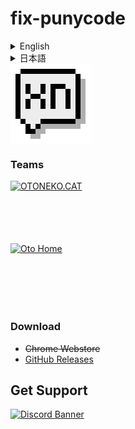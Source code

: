 # fix-punycode
<details>
  <summary>English</summary>
  Decode all punycode URLs to their Unicode form.<br>
  Converting a Punycode URL into its Unicode representation improves readability and makes it easier to determine whether the site is suspicious or not.
  <img src="https://cdn.oto.pet/img/punycode_before.png" style="display: block; width: auto; height: 500px;">
  <img src="https://cdn.oto.pet/img/punycode_after.png" style="display: block; width: auto; height: 500px;">
</details>
<details>
  <summary>日本語</summary>
  すべてのPunycode形式のURLをUnicode表示に変換します。<br>
  Punycode形式のURLをUnicode表示に変換することで、可読性が向上し、怪しいサイトかどうか判断しやすくなります。
  <img src="https://cdn.oto.pet/img/punycode_before.png" style="display: block; width: auto; height: 500px;">
  <img src="https://cdn.oto.pet/img/punycode_after.png" style="display: block; width: auto; height: 500px;">
</details>
<div style="text-align: center;">
  <img src="https://github.com/otoneko1102/fix-punycode/blob/main/icons/128x128.png?raw=true" alt="Logo" style="display: block; width: auto; height: 128px;">
</div>

### Teams
<a href="https://oto.pet/"><img src="https://www.otoneko.cat/img/logo.png" alt="OTONEKO.CAT" style="display: block; width: auto; height: 100px;"/></a>
<a href="https://www.otoho.me/"><img src="https://www.otoho.me/img/logo.png" alt="Oto Home" style="display: block; width: auto; height: 100px;"/></a>

### Download
- ~~Chrome Webstore~~
- [GitHub Releases](https://github.com/otoneko1102/fix-punycode/releases)

## Get Support
<a href="https://discord.gg/yKW8wWKCnS"><img src="https://discordapp.com/api/guilds/1005287561582878800/widget.png?style=banner4" alt="Discord Banner"/></a>
